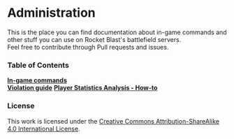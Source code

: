 # Administration
This is the place you can find documentation about in-game commands and other stuff you can use on Rocket Blast's battlefield servers.  
Feel free to contribute through Pull requests and issues.

### Table of Contents
**[In-game commands](commands.md)**  
**[Violation guide](violations-guide.md)**
**[Player Statistics Analysis - How-to](player-statistics-analysis-how-to.md)**

### License
This work is licensed under the [Creative Commons Attribution-ShareAlike 4.0 International License](http://creativecommons.org/licenses/by-sa/4.0/).
